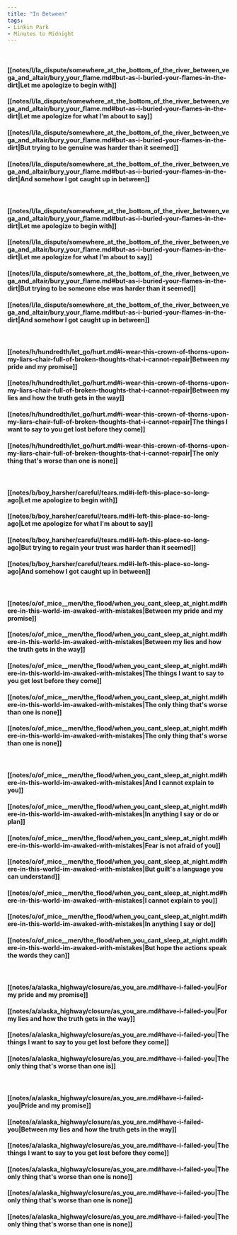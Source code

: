 ```yaml
---
title: "In Between"
tags:
- Linkin Park
- Minutes to Midnight
---
```

&nbsp;
#### [[notes/l/la_dispute/somewhere_at_the_bottom_of_the_river_between_vega_and_altair/bury_your_flame.md#but-as-i-buried-your-flames-in-the-dirt|Let me apologize to begin with]]
#### [[notes/l/la_dispute/somewhere_at_the_bottom_of_the_river_between_vega_and_altair/bury_your_flame.md#but-as-i-buried-your-flames-in-the-dirt|Let me apologize for what I'm about to say]]
#### [[notes/l/la_dispute/somewhere_at_the_bottom_of_the_river_between_vega_and_altair/bury_your_flame.md#but-as-i-buried-your-flames-in-the-dirt|But trying to be genuine was harder than it seemed]]
#### [[notes/l/la_dispute/somewhere_at_the_bottom_of_the_river_between_vega_and_altair/bury_your_flame.md#but-as-i-buried-your-flames-in-the-dirt|And somehow I got caught up in between]]
&nbsp;
#### [[notes/l/la_dispute/somewhere_at_the_bottom_of_the_river_between_vega_and_altair/bury_your_flame.md#but-as-i-buried-your-flames-in-the-dirt|Let me apologize to begin with]]
#### [[notes/l/la_dispute/somewhere_at_the_bottom_of_the_river_between_vega_and_altair/bury_your_flame.md#but-as-i-buried-your-flames-in-the-dirt|Let me apologize for what I'm about to say]]
#### [[notes/l/la_dispute/somewhere_at_the_bottom_of_the_river_between_vega_and_altair/bury_your_flame.md#but-as-i-buried-your-flames-in-the-dirt|But trying to be someone else was harder than it seemed]]
#### [[notes/l/la_dispute/somewhere_at_the_bottom_of_the_river_between_vega_and_altair/bury_your_flame.md#but-as-i-buried-your-flames-in-the-dirt|And somehow I got caught up in between]]
&nbsp;
#### [[notes/h/hundredth/let_go/hurt.md#i-wear-this-crown-of-thorns-upon-my-liars-chair-full-of-broken-thoughts-that-i-cannot-repair|Between my pride and my promise]]
#### [[notes/h/hundredth/let_go/hurt.md#i-wear-this-crown-of-thorns-upon-my-liars-chair-full-of-broken-thoughts-that-i-cannot-repair|Between my lies and how the truth gets in the way]]
#### [[notes/h/hundredth/let_go/hurt.md#i-wear-this-crown-of-thorns-upon-my-liars-chair-full-of-broken-thoughts-that-i-cannot-repair|The things I want to say to you get lost before they come]]
#### [[notes/h/hundredth/let_go/hurt.md#i-wear-this-crown-of-thorns-upon-my-liars-chair-full-of-broken-thoughts-that-i-cannot-repair|The only thing that's worse than one is none]]
&nbsp;
#### [[notes/b/boy_harsher/careful/tears.md#i-left-this-place-so-long-ago|Let me apologize to begin with]]
#### [[notes/b/boy_harsher/careful/tears.md#i-left-this-place-so-long-ago|Let me apologize for what I'm about to say]]
#### [[notes/b/boy_harsher/careful/tears.md#i-left-this-place-so-long-ago|But trying to regain your trust was harder than it seemed]]
#### [[notes/b/boy_harsher/careful/tears.md#i-left-this-place-so-long-ago|And somehow I got caught up in between]]
&nbsp;
#### [[notes/o/of_mice__men/the_flood/when_you_cant_sleep_at_night.md#here-in-this-world-im-awaked-with-mistakes|Between my pride and my promise]]
#### [[notes/o/of_mice__men/the_flood/when_you_cant_sleep_at_night.md#here-in-this-world-im-awaked-with-mistakes|Between my lies and how the truth gets in the way]]
#### [[notes/o/of_mice__men/the_flood/when_you_cant_sleep_at_night.md#here-in-this-world-im-awaked-with-mistakes|The things I want to say to you get lost before they come]]
#### [[notes/o/of_mice__men/the_flood/when_you_cant_sleep_at_night.md#here-in-this-world-im-awaked-with-mistakes|The only thing that's worse than one is none]]
#### [[notes/o/of_mice__men/the_flood/when_you_cant_sleep_at_night.md#here-in-this-world-im-awaked-with-mistakes|The only thing that's worse than one is none]]
&nbsp;
#### [[notes/o/of_mice__men/the_flood/when_you_cant_sleep_at_night.md#here-in-this-world-im-awaked-with-mistakes|And I cannot explain to you]]
#### [[notes/o/of_mice__men/the_flood/when_you_cant_sleep_at_night.md#here-in-this-world-im-awaked-with-mistakes|In anything I say or do or plan]]
#### [[notes/o/of_mice__men/the_flood/when_you_cant_sleep_at_night.md#here-in-this-world-im-awaked-with-mistakes|Fear is not afraid of you]]
#### [[notes/o/of_mice__men/the_flood/when_you_cant_sleep_at_night.md#here-in-this-world-im-awaked-with-mistakes|But guilt's a language you can understand]]
#### [[notes/o/of_mice__men/the_flood/when_you_cant_sleep_at_night.md#here-in-this-world-im-awaked-with-mistakes|I cannot explain to you]]
#### [[notes/o/of_mice__men/the_flood/when_you_cant_sleep_at_night.md#here-in-this-world-im-awaked-with-mistakes|In anything I say or do]]
#### [[notes/o/of_mice__men/the_flood/when_you_cant_sleep_at_night.md#here-in-this-world-im-awaked-with-mistakes|But hope the actions speak the words they can]]
&nbsp;
#### [[notes/a/alaska_highway/closure/as_you_are.md#have-i-failed-you|For my pride and my promise]]
#### [[notes/a/alaska_highway/closure/as_you_are.md#have-i-failed-you|For my lies and how the truth gets in the way]]
#### [[notes/a/alaska_highway/closure/as_you_are.md#have-i-failed-you|The things I want to say to you get lost before they come]]
#### [[notes/a/alaska_highway/closure/as_you_are.md#have-i-failed-you|The only thing that's worse than one is]]
&nbsp;
#### [[notes/a/alaska_highway/closure/as_you_are.md#have-i-failed-you|Pride and my promise]]
#### [[notes/a/alaska_highway/closure/as_you_are.md#have-i-failed-you|Between my lies and how the truth gets in the way]]
#### [[notes/a/alaska_highway/closure/as_you_are.md#have-i-failed-you|The things I want to say to you get lost before they come]]
#### [[notes/a/alaska_highway/closure/as_you_are.md#have-i-failed-you|The only thing that's worse than one is none]]
#### [[notes/a/alaska_highway/closure/as_you_are.md#have-i-failed-you|The only thing that's worse than one is none]]
#### [[notes/a/alaska_highway/closure/as_you_are.md#have-i-failed-you|The only thing that's worse than one is none]]

